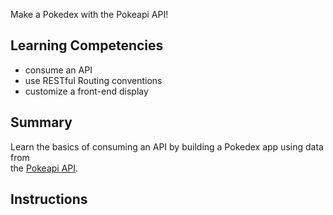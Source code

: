 Make a Pokedex with the Pokeapi API!

## Learning Competencies
- consume an API 
- use RESTful Routing conventions
- customize a front-end display

## Summary

Learn the basics of consuming an API by building a Pokedex app using data from  
the [Pokeapi API](https://). 

## Instructions

